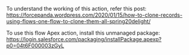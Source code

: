 To understand the working of this action, refer this post: https://forcepanda.wordpress.com/2020/01/15/how-to-clone-records-using-flows-one-flow-to-clone-them-all-spring20delight/

To use this flow Apex action, install this unmanaged package: https://login.salesforce.com/packaging/installPackage.apexp?p0=04t6F000003zGyL